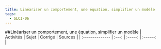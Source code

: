 ```yaml
---
title: Linéariser un comportement, une équation, simplifier un modèle 
tags:
  - SLCI-06
---
```

[comment]: <> (Généré automatiquement par make_all_activites.py, creation_fichiers_activites)

##Linéariser un comportement, une équation, simplifier un modèle 
| Activités | Sujet | Corrigé | Sources  | 
| :-------------- | :---: | :-----: | :------: | 

